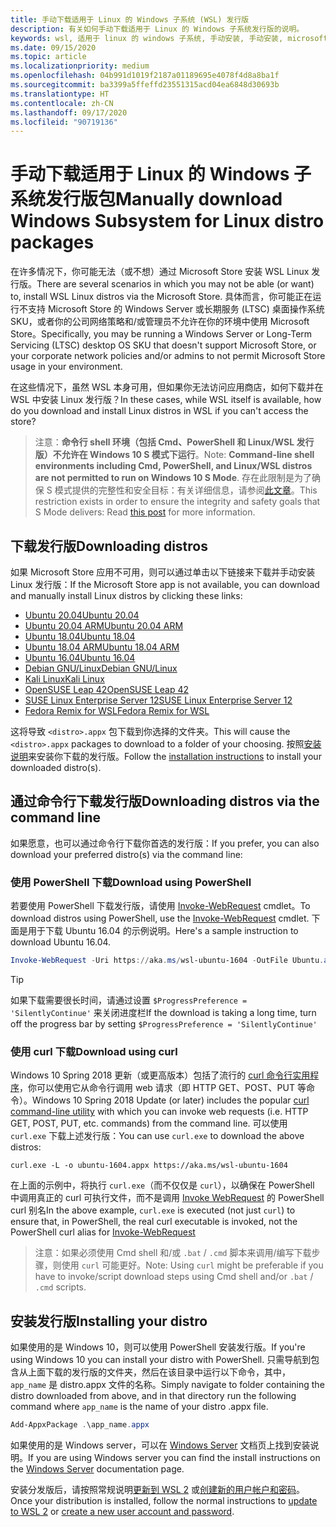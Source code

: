 ```yaml
---
title: 手动下载适用于 Linux 的 Windows 子系统 (WSL) 发行版
description: 有关如何手动下载适用于 Linux 的 Windows 子系统发行版的说明。
keywords: wsl, 适用于 linux 的 windows 子系统, 手动安装, 手动安装, microsoft store, windows 10, curl, Add-appxpackage, 长期服务, LTSC
ms.date: 09/15/2020
ms.topic: article
ms.localizationpriority: medium
ms.openlocfilehash: 04b991d1019f2187a01189695e4078f4d8a8ba1f
ms.sourcegitcommit: ba3399a5ffeffd23551315acd04ea6848d30693b
ms.translationtype: HT
ms.contentlocale: zh-CN
ms.lasthandoff: 09/17/2020
ms.locfileid: "90719136"
---
```

# <a name="manually-download-windows-subsystem-for-linux-distro-packages"></a><span data-ttu-id="291b2-104">手动下载适用于 Linux 的 Windows 子系统发行版包</span><span class="sxs-lookup"><span data-stu-id="291b2-104">Manually download Windows Subsystem for Linux distro packages</span></span>

<span data-ttu-id="291b2-105">在许多情况下，你可能无法（或不想）通过 Microsoft Store 安装 WSL Linux 发行版。</span><span class="sxs-lookup"><span data-stu-id="291b2-105">There are several scenarios in which you may not be able (or want) to, install WSL Linux distros via the Microsoft Store.</span></span> <span data-ttu-id="291b2-106">具体而言，你可能正在运行不支持 Microsoft Store 的 Windows Server 或长期服务 (LTSC) 桌面操作系统 SKU，或者你的公司网络策略和/或管理员不允许在你的环境中使用 Microsoft Store。</span><span class="sxs-lookup"><span data-stu-id="291b2-106">Specifically, you may be running a Windows Server or Long-Term Servicing (LTSC) desktop OS SKU that doesn't support Microsoft Store, or your corporate network policies and/or admins to not permit Microsoft Store usage in your environment.</span></span>

<span data-ttu-id="291b2-107">在这些情况下，虽然 WSL 本身可用，但如果你无法访问应用商店，如何下载并在 WSL 中安装 Linux 发行版？</span><span class="sxs-lookup"><span data-stu-id="291b2-107">In these cases, while WSL itself is available, how do you download and install Linux distros in WSL if you can't access the store?</span></span>

> <span data-ttu-id="291b2-108">注意：**命令行 shell 环境（包括 Cmd、PowerShell 和 Linux/WSL 发行版）不允许在 Windows 10 S 模式下运行**。</span><span class="sxs-lookup"><span data-stu-id="291b2-108">Note: **Command-line shell environments including Cmd, PowerShell, and Linux/WSL distros are not permitted to run on Windows 10 S Mode**.</span></span> <span data-ttu-id="291b2-109">存在此限制是为了确保 S 模式提供的完整性和安全目标：有关详细信息，请参阅[此文章](https://blogs.msdn.microsoft.com/commandline/2017/05/18/will-linux-distros-run-on-windows-10-s/)。</span><span class="sxs-lookup"><span data-stu-id="291b2-109">This restriction exists in order to ensure the integrity and safety goals that S Mode delivers: Read [this post](https://blogs.msdn.microsoft.com/commandline/2017/05/18/will-linux-distros-run-on-windows-10-s/) for more information.</span></span>

## <a name="downloading-distros"></a><span data-ttu-id="291b2-110">下载发行版</span><span class="sxs-lookup"><span data-stu-id="291b2-110">Downloading distros</span></span>

<span data-ttu-id="291b2-111">如果 Microsoft Store 应用不可用，则可以通过单击以下链接来下载并手动安装 Linux 发行版：</span><span class="sxs-lookup"><span data-stu-id="291b2-111">If the Microsoft Store app is not available, you can download and manually install Linux distros by clicking these links:</span></span>
* [<span data-ttu-id="291b2-112">Ubuntu 20.04</span><span class="sxs-lookup"><span data-stu-id="291b2-112">Ubuntu 20.04</span></span>](https://aka.ms/wslubuntu2004)
* [<span data-ttu-id="291b2-113">Ubuntu 20.04 ARM</span><span class="sxs-lookup"><span data-stu-id="291b2-113">Ubuntu 20.04 ARM</span></span>](https://aka.ms/wslubuntu2004arm)
* [<span data-ttu-id="291b2-114">Ubuntu 18.04</span><span class="sxs-lookup"><span data-stu-id="291b2-114">Ubuntu 18.04</span></span>](https://aka.ms/wsl-ubuntu-1804)
* [<span data-ttu-id="291b2-115">Ubuntu 18.04 ARM</span><span class="sxs-lookup"><span data-stu-id="291b2-115">Ubuntu 18.04 ARM</span></span>](https://aka.ms/wsl-ubuntu-1804-arm)
* [<span data-ttu-id="291b2-116">Ubuntu 16.04</span><span class="sxs-lookup"><span data-stu-id="291b2-116">Ubuntu 16.04</span></span>](https://aka.ms/wsl-ubuntu-1604)
* [<span data-ttu-id="291b2-117">Debian GNU/Linux</span><span class="sxs-lookup"><span data-stu-id="291b2-117">Debian GNU/Linux</span></span>](https://aka.ms/wsl-debian-gnulinux)
* [<span data-ttu-id="291b2-118">Kali Linux</span><span class="sxs-lookup"><span data-stu-id="291b2-118">Kali Linux</span></span>](https://aka.ms/wsl-kali-linux-new)
* [<span data-ttu-id="291b2-119">OpenSUSE Leap 42</span><span class="sxs-lookup"><span data-stu-id="291b2-119">OpenSUSE Leap 42</span></span>](https://aka.ms/wsl-opensuse-42)
* [<span data-ttu-id="291b2-120">SUSE Linux Enterprise Server 12</span><span class="sxs-lookup"><span data-stu-id="291b2-120">SUSE Linux Enterprise Server 12</span></span>](https://aka.ms/wsl-sles-12)
* [<span data-ttu-id="291b2-121">Fedora Remix for WSL</span><span class="sxs-lookup"><span data-stu-id="291b2-121">Fedora Remix for WSL</span></span>](https://github.com/WhitewaterFoundry/WSLFedoraRemix/releases/)

<span data-ttu-id="291b2-122">这将导致 `<distro>.appx` 包下载到你选择的文件夹。</span><span class="sxs-lookup"><span data-stu-id="291b2-122">This will cause the `<distro>.appx` packages to download to a folder of your choosing.</span></span> <span data-ttu-id="291b2-123">按照[安装说明](#installing-your-distro)来安装你下载的发行版。</span><span class="sxs-lookup"><span data-stu-id="291b2-123">Follow the [installation instructions](#installing-your-distro) to install your downloaded distro(s).</span></span>

## <a name="downloading-distros-via-the-command-line"></a><span data-ttu-id="291b2-124">通过命令行下载发行版</span><span class="sxs-lookup"><span data-stu-id="291b2-124">Downloading distros via the command line</span></span>
<span data-ttu-id="291b2-125">如果愿意，也可以通过命令行下载你首选的发行版：</span><span class="sxs-lookup"><span data-stu-id="291b2-125">If you prefer, you can also download your preferred distro(s) via the command line:</span></span>

 ### <a name="download-using-powershell"></a><span data-ttu-id="291b2-126">使用 PowerShell 下载</span><span class="sxs-lookup"><span data-stu-id="291b2-126">Download using PowerShell</span></span>
 <span data-ttu-id="291b2-127">若要使用 PowerShell 下载发行版，请使用 [Invoke-WebRequest](https://docs.microsoft.com/powershell/module/microsoft.powershell.utility/invoke-webrequest) cmdlet。</span><span class="sxs-lookup"><span data-stu-id="291b2-127">To download distros using PowerShell, use the [Invoke-WebRequest](https://docs.microsoft.com/powershell/module/microsoft.powershell.utility/invoke-webrequest) cmdlet.</span></span> <span data-ttu-id="291b2-128">下面是用于下载 Ubuntu 16.04 的示例说明。</span><span class="sxs-lookup"><span data-stu-id="291b2-128">Here's a sample instruction to download Ubuntu 16.04.</span></span>

```powershell
Invoke-WebRequest -Uri https://aka.ms/wsl-ubuntu-1604 -OutFile Ubuntu.appx -UseBasicParsing
```

> [!TIP]
> <span data-ttu-id="291b2-129">如果下载需要很长时间，请通过设置 `$ProgressPreference = 'SilentlyContinue'` 来关闭进度栏</span><span class="sxs-lookup"><span data-stu-id="291b2-129">If the download is taking a long time, turn off the progress bar by setting `$ProgressPreference = 'SilentlyContinue'`</span></span>

### <a name="download-using-curl"></a><span data-ttu-id="291b2-130">使用 curl 下载</span><span class="sxs-lookup"><span data-stu-id="291b2-130">Download using curl</span></span>
<span data-ttu-id="291b2-131">Windows 10 Spring 2018 更新（或更高版本）包括了流行的 [curl 命令行实用程序](https://curl.haxx.se/)，你可以使用它从命令行调用 web 请求（即 HTTP GET、POST、PUT 等命令）。</span><span class="sxs-lookup"><span data-stu-id="291b2-131">Windows 10 Spring 2018 Update (or later) includes the popular [curl command-line utility](https://curl.haxx.se/) with which you can invoke web requests (i.e. HTTP GET, POST, PUT, etc. commands) from the command line.</span></span> <span data-ttu-id="291b2-132">可以使用 `curl.exe` 下载上述发行版：</span><span class="sxs-lookup"><span data-stu-id="291b2-132">You can use `curl.exe` to download the above distros:</span></span>

```console
curl.exe -L -o ubuntu-1604.appx https://aka.ms/wsl-ubuntu-1604
```

<span data-ttu-id="291b2-133">在上面的示例中，将执行 `curl.exe`（而不仅仅是 `curl`），以确保在 PowerShell 中调用真正的 curl 可执行文件，而不是调用 [Invoke WebRequest](https://docs.microsoft.com/powershell/module/microsoft.powershell.utility/invoke-webrequest) 的 PowerShell curl 别名</span><span class="sxs-lookup"><span data-stu-id="291b2-133">In the above example, `curl.exe` is executed (not just `curl`) to ensure that, in PowerShell, the real curl executable is invoked, not the PowerShell curl alias for [Invoke-WebRequest](https://docs.microsoft.com/powershell/module/microsoft.powershell.utility/invoke-webrequest)</span></span>

> <span data-ttu-id="291b2-134">注意：如果必须使用 Cmd shell 和/或 `.bat` / `.cmd` 脚本来调用/编写下载步骤，则使用 `curl` 可能更好。</span><span class="sxs-lookup"><span data-stu-id="291b2-134">Note: Using `curl` might be preferable if you have to invoke/script download steps using Cmd shell and/or `.bat` / `.cmd` scripts.</span></span>

## <a name="installing-your-distro"></a><span data-ttu-id="291b2-135">安装发行版</span><span class="sxs-lookup"><span data-stu-id="291b2-135">Installing your distro</span></span>
<span data-ttu-id="291b2-136">如果使用的是 Windows 10，则可以使用 PowerShell 安装发行版。</span><span class="sxs-lookup"><span data-stu-id="291b2-136">If you're using Windows 10 you can install your distro with PowerShell.</span></span> <span data-ttu-id="291b2-137">只需导航到包含从上面下载的发行版的文件夹，然后在该目录中运行以下命令，其中，`app_name` 是 distro.appx 文件的名称。</span><span class="sxs-lookup"><span data-stu-id="291b2-137">Simply navigate to folder containing the distro downloaded from above, and in that directory run the following command where `app_name` is the name of your distro .appx file.</span></span>  
```Powershell
Add-AppxPackage .\app_name.appx
```

<span data-ttu-id="291b2-138">如果使用的是 Windows server，可以在 [Windows Server](install-on-server.md) 文档页上找到安装说明。</span><span class="sxs-lookup"><span data-stu-id="291b2-138">If you are using Windows server you can find the install instructions on the [Windows Server](install-on-server.md) documentation page.</span></span>

<span data-ttu-id="291b2-139">安装分发版后，请按照常规说明[更新到 WSL 2](./install-win10.md#step-2---update-to-wsl-2) 或[创建新的用户帐户和密码](./user-support.md)。</span><span class="sxs-lookup"><span data-stu-id="291b2-139">Once your distribution is installed, follow the normal instructions to [update to WSL 2](./install-win10.md#step-2---update-to-wsl-2) or [create a new user account and password](./user-support.md).</span></span>
